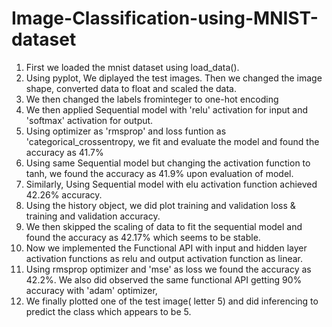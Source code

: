 # Image-Classification-using-MNIST-dataset

1. First we loaded the mnist dataset using load_data().
2. Using pyplot, We diplayed the test images. Then we changed the image shape, converted data to float and scaled the data.
3. We then changed the labels frominteger to one-hot encoding
4. We then applied Sequential model with 'relu' activation for input and 'softmax' activation for output.
5. Using optimizer as 'rmsprop' and loss funtion as 'categorical_crossentropy, we fit and evaluate the model and found the accuracy as 41.7%
6. Using same Sequential model but changing the activation function to tanh, we found the accuracy as 41.9% upon evaluation of model.
7. Similarly, Using Sequential model with elu activation function achieved 42.26% accuracy.
8. Using the history object, we did plot training and validation loss & training and validation accuracy.
9. We then skipped the scaling of data to fit the sequential model and found the accuracy as 42.17% which seems to be stable.
10. Now we implemented the Functional API with input and hidden layer activation functions as relu and output activation function as linear.
11. Using rmsprop optimizer and 'mse' as loss we found the accuracy as 42.2%. We also did observed the same functional API getting 90% accuracy with 'adam' optimizer,
12. We finally plotted one of the test image( letter 5) and did inferencing to predict the class which appears to be 5.
